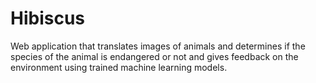 # Hibiscus
Web application that translates images of animals and determines if the species of the animal is endangered or not and gives feedback on the environment using trained machine learning models.
